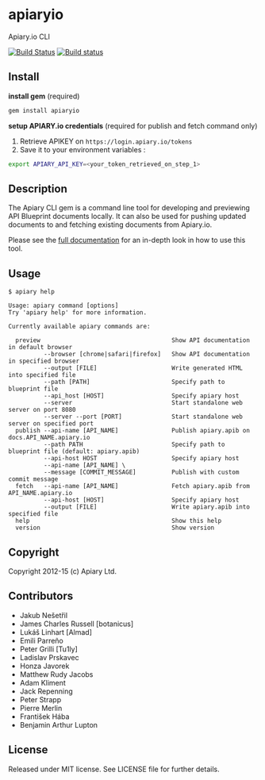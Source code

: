 apiaryio
=============

Apiary.io CLI

[![Build Status](https://travis-ci.org/apiaryio/apiary-client.png?branch=master)](https://travis-ci.org/apiaryio/apiary-client) [![Build status](https://ci.appveyor.com/api/projects/status/0hmkivbnhf9p3f8d/branch/master?svg=true)](https://ci.appveyor.com/project/Apiary/apiary-client/branch/master)


## Install

**install gem** (required)
``` bash
gem install apiaryio
```

**setup APIARY.io credentials** (required for publish and fetch command only)

1. Retrieve APIKEY on `https://login.apiary.io/tokens`
2. Save it to your environment variables :

```bash
export APIARY_API_KEY=<your_token_retrieved_on_step_1>
```

## Description

The Apiary CLI gem is a command line tool for developing and previewing
API Blueprint documents locally. It can also be used for pushing
updated documents to and fetching existing documents from Apiary.io.

Please see the [full documentation](http://client.apiary.io) for an in-depth
look in how to use this tool.

## Usage

    $ apiary help

    Usage: apiary command [options]
    Try 'apiary help' for more information.

    Currently available apiary commands are:

      preview                                     Show API documentation in default browser
      		  --browser [chrome|safari|firefox]   Show API documentation in specified browser
      		  --output [FILE]                     Write generated HTML into specified file
      		  --path [PATH]                       Specify path to blueprint file
      		  --api_host [HOST]                   Specify apiary host
      		  --server                            Start standalone web server on port 8080
      		  --server --port [PORT]              Start standalone web server on specified port
      publish --api-name [API_NAME]               Publish apiary.apib on docs.API_NAME.apiary.io
			  --path PATH						  Specify path to blueprint file (default: apiary.apib)
			  --api-host HOST					  Specify apiary host
              --api-name [API_NAME] \
              --message [COMMIT_MESSAGE]          Publish with custom commit message
      fetch   --api-name [API_NAME]               Fetch apiary.apib from API_NAME.apiary.io
			  --api-host [HOST]					  Specify apiary host
              --output [FILE]                     Write apiary.apib into specified file
      help                                        Show this help
      version                                     Show version

## Copyright

Copyright 2012-15 (c) Apiary Ltd.

## Contributors

- Jakub Nešetřil
- James Charles Russell [botanicus]
- Lukáš Linhart [Almad]
- Emili Parreño
- Peter Grilli [Tu1ly]
- Ladislav Prskavec
- Honza Javorek
- Matthew Rudy Jacobs
- Adam Kliment
- Jack Repenning
- Peter Strapp
- Pierre Merlin
- František Hába
- Benjamin Arthur Lupton

## License

Released under MIT license. See LICENSE file for further details.
